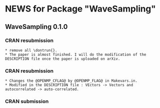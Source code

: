# NEWS for Package "WaveSampling"

## WaveSampling 0.1.0

### CRAN resubmission
    * remove all \dontrun{}.
    * The paper is almost finished. I will do the modification of the DESCRIPTION file once the paper is uploaded on arXiv.
### CRAN resubmission
    * Changes the @OPENMP_CFLAG@ by @OPENMP_FLAG@ in Makevars.in.
    * Modified in the DESCRIPTION file : VEctors -> Vectors and autocorrelated -> auto-correlated.
### CRAN submission